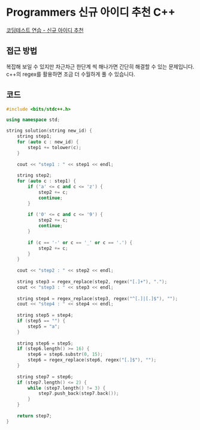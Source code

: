 # Programmers 신규 아이디 추천 C++

<!--more-->
[코딩테스트 연습 - 신규 아이디 추천](https://programmers.co.kr/learn/courses/30/lessons/72410)

## 접근 방법

복잡해 보일 수 있지만 차근차근 한단계 씩 해나가면 간단히 해결할 수 있는 문제입니다. c++의 regex를 활용하면 조금 더 수월하게 풀 수 있습니다.

## 코드

```cpp
#include <bits/stdc++.h>

using namespace std;

string solution(string new_id) {
    string step1;
    for (auto c : new_id) {
        step1 += tolower(c);
    }
    
    cout << "step1 : " << step1 << endl;
    
    string step2;
    for (auto c : step1) {
        if ('a' <= c and c <= 'z') {
            step2 += c;
            continue;
        }
        
        if ('0' <= c and c <= '9') {
            step2 += c;
            continue;
        }
        
        if (c == '-' or c == '_' or c == '.') {
            step2 += c;
        }
    }
    
    cout << "step2 : " << step2 << endl;
    
    string step3 = regex_replace(step2, regex("[.]+"), ".");
    cout << "step3 : " << step3 << endl;
    
    string step4 = regex_replace(step3, regex("^[.]|[.]$"), "");
    cout << "step4 : " << step4 << endl;
    
    string step5 = step4;
    if (step5 == "") {
        step5 = "a";
    }
    
    string step6 = step5;
    if (step6.length() >= 16) {
        step6 = step6.substr(0, 15);
        step6 = regex_replace(step6, regex("[.]$"), "");
    }
    
    string step7 = step6;
    if (step7.length() <= 2) {
        while (step7.length() != 3) {
            step7.push_back(step7.back());
        }
    }
    
    return step7;
}
```
